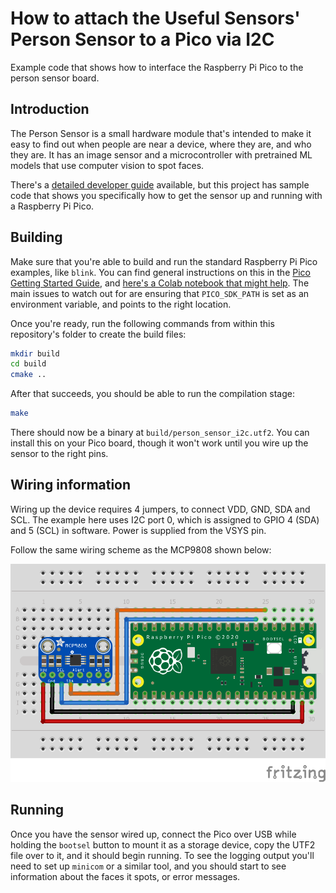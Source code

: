 # How to attach the Useful Sensors' Person Sensor to a Pico via I2C

Example code that shows how to interface the Raspberry Pi Pico to the person 
sensor board. 

## Introduction

The Person Sensor is a small hardware module that's intended to make it easy to
find out when people are near a device, where they are, and who they are. It has
an image sensor and a microcontroller with pretrained ML models that use
computer vision to spot faces. 

There's a [detailed developer guide](https://usfl.ink/ps_dev)
available, but this project has sample code that shows you specifically how to 
get the sensor up and running with a Raspberry Pi Pico.

## Building

Make sure that you're able to build and run the standard Raspberry Pi Pico
examples, like `blink`. You can find general instructions on this in the 
[Pico Getting Started Guide](https://datasheets.raspberrypi.com/pico/getting-started-with-pico.pdf),
and [here's a Colab notebook that might help](https://usfl.ink/pico_blink_colab).
The main issues to watch out for are ensuring that `PICO_SDK_PATH` is set as an
environment variable, and points to the right location.

Once you're ready, run the following commands from within this repository's
folder to create the build files:

```bash
mkdir build
cd build
cmake ..
```

After that succeeds, you should be able to run the compilation stage:

```bash
make
```

There should now be a binary at `build/person_sensor_i2c.utf2`. You can install
this on your Pico board, though it won't work until you wire up the sensor to
the right pins.

## Wiring information

Wiring up the device requires 4 jumpers, to connect VDD, GND, SDA and SCL. The example here uses I2C port 0, which is assigned to GPIO 4 (SDA) and 5 (SCL) in software. Power is supplied from the VSYS pin.

Follow the same wiring scheme as the MCP9808 shown below:

![Wiring diagram for Person Sensor/Pico](mcp9808_i2c.png)

## Running

Once you have the sensor wired up, connect the Pico over USB while holding the
`bootsel` button to mount it as a storage device, copy the UTF2 file over to it,
and it should begin running. To see the logging output you'll need to set up
`minicom` or a similar tool, and you should start to see information about the
faces it spots, or error messages.